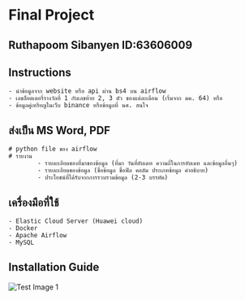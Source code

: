 # Final Project
## Ruthapoom Sibanyen ID:63606009

## Instructions

	- นำข้อมูลจาก website หรือ api ผ่าน bs4 บน airflow
	- เลขล็อตเตอรี่รางวัลที่ 1 กับเลขท้าย 2, 3 ตัว ของแต่ละเดือน (เริ่มจาก มค. 64) หรือ
	- ข้อมูลคู่เหรียญในเว็บ binance หรือข้อมูลที่ นศ. สนใจ 

## ส่งเป็น MS Word, PDF

	# python file ของ airflow 
	# รายงาน
	        - รายละเอียดของที่มาของข้อมูล (ที่มา วันที่อับเดท ความถี่ในการอับเดท และข้อมูลอื่นๆ)
	        - รายละเอียดของข้อมูล (ชื่อข้อมูล ชื่อฟิล คอลัม ประเภทข้อมูล คำอธิบาย)
	        - ประโยชน์ที่ได้รับจากการรวบรวมข้อมูล (2-3 บรรทัด)

## เครื่องมือที่ใช้

	- Elastic Cloud Server (Huawei cloud)
	- Docker
	- Apache Airflow
	- MySQL

## Installation Guide

![Test Image 1](3DTest.png)